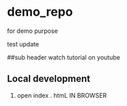 # demo_repo
for demo purpose


test update

##sub header
watch tutorial on youtube

## Local development
1. open index . htmL IN BROWSER
